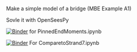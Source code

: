 Make a simple model of a bridge (MBE Example A1) 

Sovle it with OpenSeesPy



[![Binder](https://mybinder.org/badge_logo.svg)](https://mybinder.org/v2/gh/tfg250/PinnedEndMoments/master?filepath=blob%2Fmaster%2FPinnedEndMoments.ipynb)
for PinnedEndMoments.ipynb

[![Binder](https://mybinder.org/badge_logo.svg)](https://mybinder.org/v2/gh/tfg250/PinnedEndMoments/master?filepath=CompareToStrand7.ipynb)
For ComparetoStrand7.ipynb

